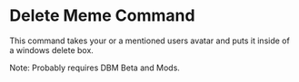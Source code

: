 # Delete Meme Command
This command takes your or a mentioned users avatar and puts it inside of a windows delete box.

Note: Probably requires DBM Beta and Mods.
